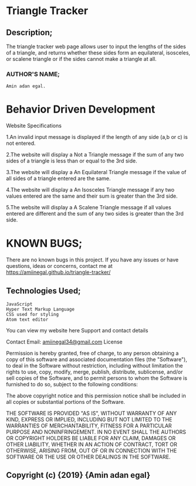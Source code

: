 # Triangle Tracker

## Description;

The triangle tracker web page allows user to input the lengths of the sides of a triangle, and returns whether these sides form an equilateral, isosceles, or scalene triangle or if the sides cannot make a triangle at all.

### AUTHOR'S NAME;
    Amin adan egal.


# Behavior Driven Development
Website Specifications

1.An invalid input message is displayed if the length of any side (a,b or c) is not entered.

2.The website will display a Not a Triangle message if the sum of any two sides of a triangle is less than or equal to the 3rd side.

3.The website will display a An Equilateral Triangle message if the value of all sides of a triangle entered are the same.

4.The website will display a An Isosceles Triangle message if any two values entered are the same and their sum is greater than the 3rd side.

5.The website will display a A Scalene Triangle message if all values entered are different and the sum of any two sides is greater than the 3rd side.

# KNOWN BUGS;
There are no known bugs in this project. If you have any issues or have questions, ideas or concerns, contact me at https://amiinegal.github.io/triangle-tracker/

## Technologies Used;

    JavaScript
    Hyper Text Markup Language
    CSS used for styling
    Atom text editor

You can view my website here
Support and contact details

Contact Email: amiinegal34@gmail.com
License

Permission is hereby granted, free of charge, to any person obtaining a copy of this software and associated documentation files (the "Software"), to deal in the Software without restriction, including without limitation the rights to use, copy, modify, merge, publish, distribute, sublicense, and/or sell copies of the Software, and to permit persons to whom the Software is furnished to do so, subject to the following conditions:

The above copyright notice and this permission notice shall be included in all copies or substantial portions of the Software.

THE SOFTWARE IS PROVIDED "AS IS", WITHOUT WARRANTY OF ANY KIND, EXPRESS OR IMPLIED, INCLUDING BUT NOT LIMITED TO THE WARRANTIES OF MERCHANTABILITY, FITNESS FOR A PARTICULAR PURPOSE AND NONINFRINGEMENT. IN NO EVENT SHALL THE AUTHORS OR COPYRIGHT HOLDERS BE LIABLE FOR ANY CLAIM, DAMAGES OR OTHER LIABILITY, WHETHER IN AN ACTION OF CONTRACT, TORT OR OTHERWISE, ARISING FROM, OUT OF OR IN CONNECTION WITH THE SOFTWARE OR THE USE OR OTHER DEALINGS IN THE SOFTWARE.

## Copyright (c) {2019} {Amin adan egal}
